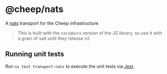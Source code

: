 # @cheep/nats

A [nats](https://nats.io/) transport for the Cheep infrastructure

> This is built with the `nats@beta` version of the JS library, so use it with a grain of salt until they release v2

## Running unit tests

Run `nx test transport-nats` to execute the unit tests via [Jest](https://jestjs.io).
